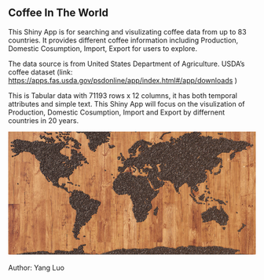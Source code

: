## Coffee In The World

This Shiny App is for searching and visulizating coffee data from up to 83 countries. It provides different coffee information including Production, Domestic Cosumption, Import, Export for users to explore.

The data source is from United States Department of Agriculture.
USDA’s coffee dataset (link:
https://apps.fas.usda.gov/psdonline/app/index.html#/app/downloads )

This is Tabular data with 71193 rows x 12 columns, it has both temporal attributes and simple text. This Shiny App will focus on the visulization of Production, Domestic Cosumption, Import and Export by differnent countries in 20 years.  

![alt text](coffee.png)


Author: Yang Luo 
